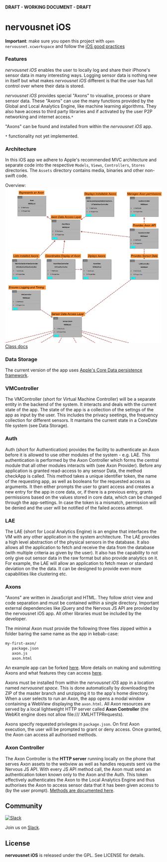 #### DRAFT - WORKING DOCUMENT - DRAFT

# nervousnet iOS
__Important__: make sure you open this project with `open nervousnet.xcworkspace` and follow the [iOS good practices](https://github.com/futurice/ios-good-practices)


### Features
_nervousnet iOS_ enables the user to locally log and share their iPhone's sensor data in many interesting ways. Logging sensor data is nothing new in itself but what makes _nervousnet iOS_ different is that the user has full control over where their data is stored.

_nervousnet iOS_ provides special "Axons" to visualise, process or share sensor data. These "Axons" can use the many functions provided by the Global and Local Analytics Engine, like machine learning algorithms. They also have access to third party libraries and if activated by the user P2P networking and internet access.`*`

"Axons" can be found and installed from within the _nervousnet iOS_ app.

`*` functionality not yet implemented.

### Architecture
In this iOS app we adhere to Apple's recommended MVC architecture and separate code into the respective `Models`, `Views`, `Controllers`, `Stores` directories. The `Assets` directory contains media, binaries and other non-swift code.

Overview:
 [![app](docs/ios_app_arch.png)](docs/nervousnet-iOS.ddsketch/QuickLook/Preview.pdf)
[Class docs](http://nervousnet.github.io/nervousnet-iOS/docs/jazzy/)


### Data Storage
The current version of the app uses [Apple's Core Data persistence framework](https://developer.apple.com/library/watchos/documentation/Cocoa/Conceptual/CoreData/index.html).

### VMController
The VMController (short for Virtual Machine Controller) will be a separate entity in the backend of the system.
It interacts and deals with the current state of the app. The state of the app is a collection of the settngs of the app as input by the user. This includes the privacy seetings,
the frequency collection for different sensors. It mantains the current state in a CoreDate file system (see Data Storage).


### Auth
Auth (short for Authentication) provides the facility to authenticate an Axon before it is allowed to use other modules of the system - e.g. LAE. This authentication is performed by the Axon Controller which forms the central module that all other modules interacts with (see Axon Provider).
    Before any application is granted read-access to any sensor Data, the method checkApp is called. This method takes a unique identifier token, the name of the requesting app, as well as booleans for the requested access as arguments. It then either prompts the user to grant access and creates a new entry for the app in core data, or, if there is a previous entry, grants permissions based on the values stored in core data, which can be changed through the app-settings. In case the token is a mismatch, permission will be denied and the user will be notified of the failed access attempt.


### LAE
The LAE (short for Local Analytics Engine) is an engine that interfaces the VM with any other application in the system architecture.
   The LAE provides a high level abstraction of the physical sensors in the database.
   It also allows all the application to fetch and receive the data from the database (with multiple criteria as given by the user).
   It also has the capability to not only give out sensor data in the raw format but also provide analytics on it. For example, the LAE will allow an application to fetch
   mean or standard deviation on the the data. It can be designed to provide even more capabilities like clustering etc.


### Axons
"Axons" are written in JavaScript and HTML. They follow strict view and code separation and must be contained within a single directory. Important external dependencies like jQuery and the Nervous JS API are provided by the nervousnet iOS app. All other libraries must be included by the developer.

The minimal Axon must provide the following three files zipped within a folder baring the same name as the app in kebab-case:
```
my-first-axon/
   package.json
   axon.js
   axon.html
```
An example app can be forked [here](https://github.com/bitmorse/axon-one). More details on making and submitting Axons and what features they can access [here](https://github.com/nervousnet/nervousnet-axons/blob/master/README.md).

Axons must be installed from within the _nervousnet iOS_ app in a location named _nervousnet space_. This is done automatically by downloading the ZIP of the master branch and unzipping it to the app's home directory. When a user selects to run an Axon, the app opens a modal window containing a WebView displaying the `axon.html`. All Axon resources are served by a local lightweight HTTP server called __Axon Controller__ (the WebKit engine does not allow file:/// XMLHTTPRequests).

Axons specify requested privileges in `package.json`. On first Axon execution, the user will be prompted to grant or deny access. Once granted, the Axon can access all authorised methods.


### Axon Controller
The Axon Controller is the __HTTP server__ running locally on the phone that serves Axon assets to the webview as well as handles requests sent via the Nervous JS API. With every JS API method call, the Axon must send an authentication token known only to the Axon and the Auth. This token effectively authenticates the Axon to the Local Analytics Engine and thus authorises the Axon to access sensor data that it has been given access to (by the user prompt). [Methods are documented here](https://github.com/nervousnet/nervousnet-axons/blob/master/README.md).


## Community

[![Slack](http://s13.postimg.org/ybwy92ktf/Slack.png)](https://nervousnet.slack.com)

Join us on [Slack](https://nervousnet.slack.com).

License
-------

**nervousnet iOS** is released under the GPL. See LICENSE for details.
